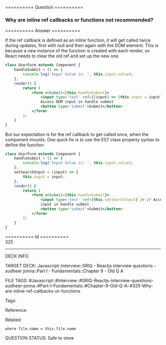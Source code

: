 ========== Question ==========  

### Why are inline ref callbacks or functions not recommended?  

========== Answer ==========  

If the ref callback is defined as an inline function, it will get called twice
during updates, first with null and then again with the DOM element. This is
because a new instance of the function is created with each render, so React
needs to clear the old ref and set up the new one.

```jsx
class UserForm extends Component {
    handleSubmit = () => {
        console.log('Input Value is: ', this.input.value);
    };
    render() {
        return (
            <form onSubmit={this.handleSubmit}>
                <input type='text' ref={(input) => (this.input = input)} /> //
                Access DOM input in handle submit
                <button type='submit'>Submit</button>
            </form>
        );
    }
}
```

But our expectation is for the ref callback to get called once, when the
component mounts. One quick fix is to use the ES7 class property syntax to
define the function

```jsx
class UserForm extends Component {
    handleSubmit = () => {
        console.log('Input Value is: ', this.input.value);
    };
    setSearchInput = (input) => {
        this.input = input;
    };
    render() {
        return (
            <form onSubmit={this.handleSubmit}>
                <input type='text' ref={this.setSearchInput} /> // Access DOM
                input in handle submit
                <button type='submit'>Submit</button>
            </form>
        );
    }
}
```

========== Id ==========  
325

---

DECK INFO

TARGET DECK: Javascript::Interview::SRIQ - Reactjs interview questions - sudheer jonna::Part I - Fundamentals::Chapter 9 - Old Q A

FILE TAGS: #Javascript::#Interview::#SRIQ-Reactjs-interview-questions-sudheer-jonna::#Part-I-Fundamentals::#Chapter-9-Old-Q-A::#325-Why-are-inline-ref-callbacks-or-functions

Tags:

Reference:

Related:

```dataview
where file.name = this.file.name
```
QUESTION STATUS: Safe to store
